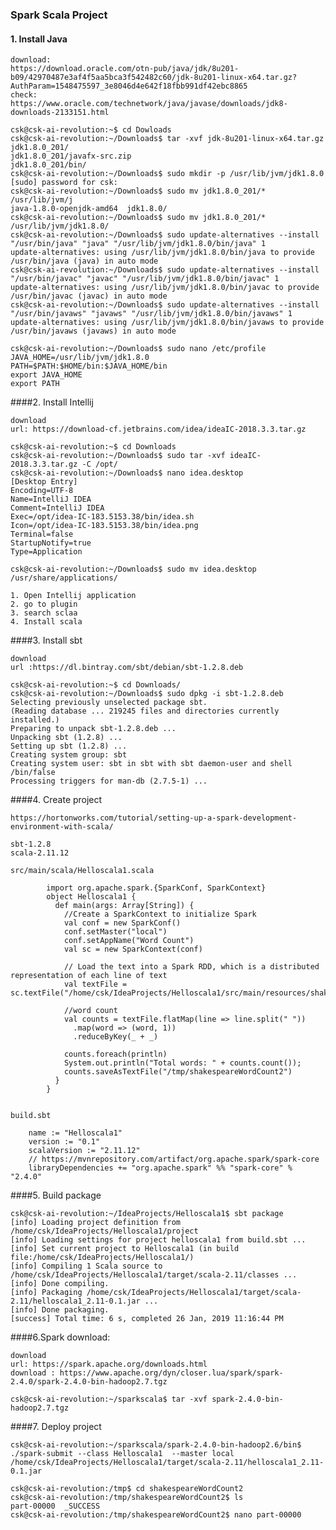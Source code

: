 ### Spark Scala Project

#### 1. Install Java

    download:
    https://download.oracle.com/otn-pub/java/jdk/8u201-b09/42970487e3af4f5aa5bca3f542482c60/jdk-8u201-linux-x64.tar.gz?AuthParam=1548475597_3e8046d4e642f18fbb991df42ebc8865
    check:
    https://www.oracle.com/technetwork/java/javase/downloads/jdk8-downloads-2133151.html

    csk@csk-ai-revolution:~$ cd Dowloads
    csk@csk-ai-revolution:~/Downloads$ tar -xvf jdk-8u201-linux-x64.tar.gz
    jdk1.8.0_201/
    jdk1.8.0_201/javafx-src.zip
    jdk1.8.0_201/bin/
    csk@csk-ai-revolution:~/Downloads$ sudo mkdir -p /usr/lib/jvm/jdk1.8.0
    [sudo] password for csk:
    csk@csk-ai-revolution:~/Downloads$ sudo mv jdk1.8.0_201/* /usr/lib/jvm/j
    java-1.8.0-openjdk-amd64  jdk1.8.0/
    csk@csk-ai-revolution:~/Downloads$ sudo mv jdk1.8.0_201/* /usr/lib/jvm/jdk1.8.0/
    csk@csk-ai-revolution:~/Downloads$ sudo update-alternatives --install "/usr/bin/java" "java" "/usr/lib/jvm/jdk1.8.0/bin/java" 1
    update-alternatives: using /usr/lib/jvm/jdk1.8.0/bin/java to provide /usr/bin/java (java) in auto mode
    csk@csk-ai-revolution:~/Downloads$ sudo update-alternatives --install "/usr/bin/javac" "javac" "/usr/lib/jvm/jdk1.8.0/bin/javac" 1
    update-alternatives: using /usr/lib/jvm/jdk1.8.0/bin/javac to provide /usr/bin/javac (javac) in auto mode
    csk@csk-ai-revolution:~/Downloads$ sudo update-alternatives --install "/usr/bin/javaws" "javaws" "/usr/lib/jvm/jdk1.8.0/bin/javaws" 1
    update-alternatives: using /usr/lib/jvm/jdk1.8.0/bin/javaws to provide /usr/bin/javaws (javaws) in auto mode

    csk@csk-ai-revolution:~/Downloads$ sudo nano /etc/profile
    JAVA_HOME=/usr/lib/jvm/jdk1.8.0
    PATH=$PATH:$HOME/bin:$JAVA_HOME/bin
    export JAVA_HOME
    export PATH

####2. Install Intellij

    download
    url: https://download-cf.jetbrains.com/idea/ideaIC-2018.3.3.tar.gz

    csk@csk-ai-revolution:~$ cd Downloads
    csk@csk-ai-revolution:~/Downloads$ sudo tar -xvf ideaIC-2018.3.3.tar.gz -C /opt/
    csk@csk-ai-revolution:~/Downloads$ nano idea.desktop
    [Desktop Entry]
    Encoding=UTF-8
    Name=IntelliJ IDEA
    Comment=IntelliJ IDEA
    Exec=/opt/idea-IC-183.5153.38/bin/idea.sh
    Icon=/opt/idea-IC-183.5153.38/bin/idea.png
    Terminal=false
    StartupNotify=true
    Type=Application

    csk@csk-ai-revolution:~/Downloads$ sudo mv idea.desktop /usr/share/applications/

    1. Open Intellij application
    2. go to plugin
    3. search sclaa
    4. Install scala

####3. Install sbt

    download
    url :https://dl.bintray.com/sbt/debian/sbt-1.2.8.deb

    csk@csk-ai-revolution:~$ cd Downloads/
    csk@csk-ai-revolution:~/Downloads$ sudo dpkg -i sbt-1.2.8.deb
    Selecting previously unselected package sbt.
    (Reading database ... 219245 files and directories currently installed.)
    Preparing to unpack sbt-1.2.8.deb ...
    Unpacking sbt (1.2.8) ...
    Setting up sbt (1.2.8) ...
    Creating system group: sbt
    Creating system user: sbt in sbt with sbt daemon-user and shell /bin/false
    Processing triggers for man-db (2.7.5-1) ...

####4. Create project

    https://hortonworks.com/tutorial/setting-up-a-spark-development-environment-with-scala/

    sbt-1.2.8
    scala-2.11.12

    src/main/scala/Helloscala1.scala

            import org.apache.spark.{SparkConf, SparkContext}
            object Helloscala1 {
              def main(args: Array[String]) {
                //Create a SparkContext to initialize Spark
                val conf = new SparkConf()
                conf.setMaster("local")
                conf.setAppName("Word Count")
                val sc = new SparkContext(conf)

                // Load the text into a Spark RDD, which is a distributed representation of each line of text
                val textFile = sc.textFile("/home/csk/IdeaProjects/Helloscala1/src/main/resources/shakespeare.txt")

                //word count
                val counts = textFile.flatMap(line => line.split(" "))
                  .map(word => (word, 1))
                  .reduceByKey(_ + _)

                counts.foreach(println)
                System.out.println("Total words: " + counts.count());
                counts.saveAsTextFile("/tmp/shakespeareWordCount2")
              }
            }


    build.sbt

        name := "Helloscala1"
        version := "0.1"
        scalaVersion := "2.11.12"
        // https://mvnrepository.com/artifact/org.apache.spark/spark-core
        libraryDependencies += "org.apache.spark" %% "spark-core" % "2.4.0"


####5. Build package

    csk@csk-ai-revolution:~/IdeaProjects/Helloscala1$ sbt package
    [info] Loading project definition from /home/csk/IdeaProjects/Helloscala1/project
    [info] Loading settings for project helloscala1 from build.sbt ...
    [info] Set current project to Helloscala1 (in build file:/home/csk/IdeaProjects/Helloscala1/)
    [info] Compiling 1 Scala source to /home/csk/IdeaProjects/Helloscala1/target/scala-2.11/classes ...
    [info] Done compiling.
    [info] Packaging /home/csk/IdeaProjects/Helloscala1/target/scala-2.11/helloscala1_2.11-0.1.jar ...
    [info] Done packaging.
    [success] Total time: 6 s, completed 26 Jan, 2019 11:16:44 PM

####6.Spark download:

    download
    url: https://spark.apache.org/downloads.html
    download : https://www.apache.org/dyn/closer.lua/spark/spark-2.4.0/spark-2.4.0-bin-hadoop2.7.tgz

    csk@csk-ai-revolution:~/sparkscala$ tar -xvf spark-2.4.0-bin-hadoop2.7.tgz

####7. Deploy project

    csk@csk-ai-revolution:~/sparkscala/spark-2.4.0-bin-hadoop2.6/bin$ ./spark-submit --class Helloscala1  --master local /home/csk/IdeaProjects/Helloscala1/target/scala-2.11/helloscala1_2.11-0.1.jar

    csk@csk-ai-revolution:/tmp$ cd shakespeareWordCount2
    csk@csk-ai-revolution:/tmp/shakespeareWordCount2$ ls
    part-00000  _SUCCESS
    csk@csk-ai-revolution:/tmp/shakespeareWordCount2$ nano part-00000

